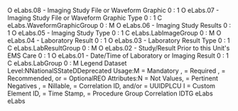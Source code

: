 

O
eLabs.08 - Imaging Study File or Waveform Graphic
0 : 1
O
eLabs.07 - Imaging Study File or Waveform Graphic Type
0 : 1
C
eLabs.WaveformGraphicGroup
0 : M
O
eLabs.06 - Imaging Study Results
0 : 1
O
eLabs.05 - Imaging Study Type
0 : 1
C
eLabs.LabImageGroup
0 : M
O
eLabs.04 - Laboratory Result
0 : 1
O
eLabs.03 - Laboratory Result Type
0 : 1
C
eLabs.LabResultGroup
0 : M
O
eLabs.02 - Study/Result Prior to this Unit's EMS Care
0 : 1
O
eLabs.01 - Date/Time of Laboratory or Imaging Result
0 : 1
C
eLabs.LabGroup
0 : M
Legend
Dataset Level:NNationalSStateDDeprecated
Usage:M = Mandatory ,  = Required ,  = Recommended, or  = OptionalREO
Attributes:N = Not Values,  = Pertinent Negatives ,  = Nillable,  = Correlation ID, and/or  = UUIDPLCU
I = Custom Element ID,  = Time Stamp,  = Procedure Group Correlation IDTG
eLabs
eLabs